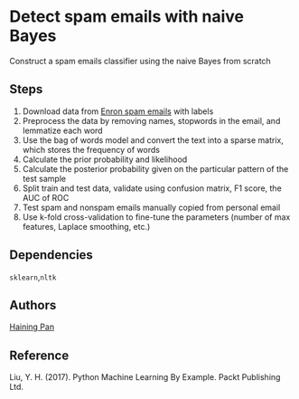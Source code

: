 # Detect spam emails with naive Bayes
Construct a spam emails classifier using the naive Bayes from scratch

## Steps
1. Download data from [Enron spam emails](http://www.aueb.gr/users/ion/data/enron-spam/preprocessed/enron{}.tar.gz) with labels
2. Preprocess the data by removing names, stopwords in the email, and lemmatize each word
3. Use the bag of words model and convert the text into a sparse matrix, which stores the frequency of words
4. Calculate the prior probability and likelihood
5. Calculate the posterior probability given on the particular pattern of the test sample
6. Split train and test data, validate using confusion matrix, F1 score, the AUC of ROC
7. Test spam and nonspam emails manually copied from personal email
8. Use k-fold cross-validation to fine-tune the parameters (number of max features, Laplace smoothing, etc.)

## Dependencies
`sklearn`,`nltk`

## Authors
[Haining Pan](https://github.com/hainingpan)

## Reference
Liu, Y. H. (2017). Python Machine Learning By Example. Packt Publishing Ltd.


